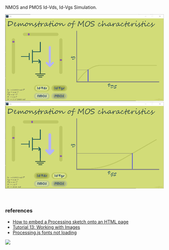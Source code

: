 NMOS and PMOS Id-Vds, Id-Vgs Simulation.

![](assets/00.png)<br>
![](assets/01.png)<br>
<br>
<br>


### references

- [How to embed a Processing sketch onto an HTML page](https://cs.nyu.edu/~kapp/cs101/processing_on_the_web/)
- [Tutorial 13: Working with Images](http://www.peepproject.com/tutorials/tutorial/19/view)
- [Processing.js fonts not loading](https://stackoverflow.com/q/55281154/1413259)

![](https://ga-beacon.deno.dev/G-G1E8HNDZYY:v51jklKGTLmC3LAZ4rJbIQ/github.com/moocf/mosfet_sim.processing)
